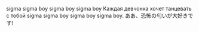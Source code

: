 sigma sigma boy sigma boy sigma boy Каждая девчонка хочет танцевать с тобой sigma sigma boy sigma boy sigma boy. ああ、恐怖の匂いが大好きです!
